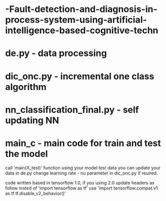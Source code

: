 # -Fault-detection-and-diagnosis-in-process-system-using-artificial-intelligence-based-cognitive-techn

# de.py - data processing
# dic_onc.py - incremental one class algorithm
# nn_classification_final.py - self updating NN
# main_c - main code for train and test the model

call 'main(X_test)' function using your model test data
you can update your data in de.py 
change learning rate - nu parameter in dic_onc.py if reuired. 

code written based in tensorflow 1.0, if you using 2.0 update headers as follow
insted of 'import tensorflow as tf' use 'import tensorflow.compat.v1 as tf tf.disable_v2_behavior()'
